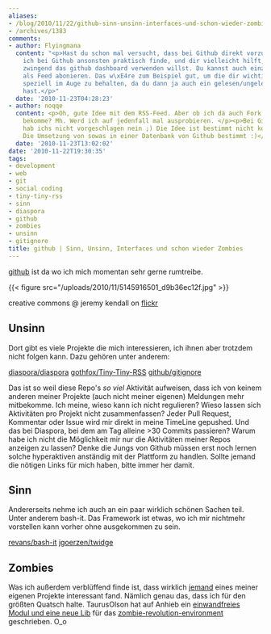 ```yaml
---
aliases:
- /blog/2010/11/22/github-sinn-unsinn-interfaces-und-schon-wieder-zombies
- /archives/1383
comments:
- author: Flyingmana
  content: "<p>Hast du schon mal versucht, dass bei Github direkt vorzuschlagen?^^</p><p>Was
    ich bei Github ansonsten praktisch finde, und dir vielleicht hilft, wenn du nicht
    zwingend das github dashboard verwenden willst. Du kannst auch einzelne Repos
    als Feed abonieren. Das w\xE4re zum Beispiel gut, um die dir wichtigen Repos nochmal
    speziell im Auge zu behalten, da du dann ja auch ein gelesen/ungelesen status
    hast.</p>"
  date: '2010-11-23T04:28:23'
- author: noqqe
  content: <p>Oh, gute Idee mit dem RSS-Feed. Aber ob ich da auch Fork Informationen
    bekomme? Mh. Werd ich auf jedenfall mal ausprobieren. </p><p>Bei Github direkt
    hab ichs nicht vorgeschlagen nein ;) Die Idee ist bestimmt nicht kompliziert.
    Die Umsetzung von sowas in einer Datenbank von Github bestimmt :)</p>
  date: '2010-11-23T13:02:02'
date: '2010-11-22T19:30:35'
tags:
- development
- web
- git
- social coding
- tiny-tiny-rss
- sinn
- diaspora
- github
- zombies
- unsinn
- gitignore
title: github | Sinn, Unsinn, Interfaces und schon wieder Zombies
---
```


[github](http://github.com/noqqe) ist da wo ich mich momentan sehr gerne rumtreibe.

{{< figure src="/uploads/2010/11/5145916501_d9b36ec12f.jpg" >}}

creative commons @ jeremy kendall on
[flickr](http://www.flickr.com/photos/jeremykendall/5145916501/sizes/m/in/photostream/)


## Unsinn

Dort gibt es viele Projekte die mich interessieren, ich ihnen aber
trotzdem nicht folgen kann. Dazu gehören unter anderem:

[diaspora/diaspora](https://github.com/diaspora/diaspora)
[gothfox/Tiny-Tiny-RSS](http://github.com/gothfox/Tiny-Tiny-RSS)
[github/gitignore](http://github.com/github/gitignore)

Das ist so weil diese Repo's _so viel_ Aktivität aufweisen, dass ich von
keinem anderen meiner Projekte (auch nicht meiner eigenen) Meldungen mehr
mitbekomme. Ich meine, wieso kann ich nicht regulieren? Wieso lassen sich
Aktivitäten pro Projekt nicht zusammenfassen? Jeder Pull Request, Kommentar
oder Issue wird mir direkt in meine TimeLine gepushed. Und das bei
Diaspora, bei dem am Tag alleine >30 Commits passieren? Warum habe ich
nicht die Möglichkeit mir nur die Aktivitäten meiner Repos anzeigen zu
lassen? Denke die Jungs von Github müssen erst noch lernen solche
hyperaktiven anständig mit der Plattform zu handlen. Sollte jemand die
nötigen Links für mich haben, bitte immer her damit.


## Sinn

Andererseits nehme ich auch an ein paar wirklich schönen Sachen teil. Unter
anderem bash-it. Das Framework ist etwas, wo ich mir nichtmehr vorstellen
kann vorher ohne ausgekommen zu sein.

[revans/bash-it](http://github.com/revans/bash-it)
[jgoerzen/twidge](http://github.com/jgoerzen/twidge)


## Zombies

Was ich außerdem verblüffend finde ist, dass wirklich
[jemand](https://github.com/TaurusOlson) eines meiner eigenen Projekte
interessant fand. Nämlich genau das, dass ich für den größten Quatsch
halte. TaurusOlson hat auf Anhieb ein [einwandfreies Modul und eine neue Lib](https://github.com/noqqe/zombie-revolution-environment/commit/4719bebc6112449e114a7fff88b3fc0dbf5c6508)
für das
[zombie-revolution-environment](http://github.com/noqqe/zombie-revolution-environment)
geschrieben. O_o